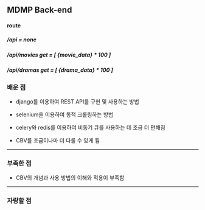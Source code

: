 ## MDMP Back-end

#### route
##### /api = none
##### /api/movies get = [ {movie_data} * 100 ]
##### /api/dramas get = [ {drama_data} * 100 ]

### 배운 점

- django를 이용하여 REST API를 구현 및 사용하는 방법

- selenium을 이용하여 동적 크롤링하는 방법

- celery와 redis를 이용하여 비동기 큐를 사용하는 데 조금 더 편해짐

- CBV를 조금이나마 더 다룰 수 있게 됨
---

### 부족한 점

- CBV의 개념과 사용 방법의 이해와 적용이 부족함

---

### 자랑할 점
